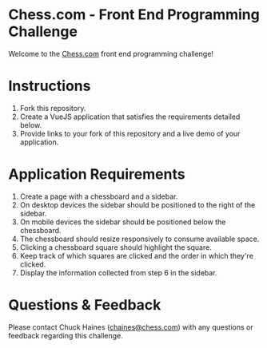 # Chess.com - Front End Programming Challenge

Welcome to the [Chess.com](https://chess.com) front end programming challenge!

# Instructions
1. Fork this repository.
2. Create a VueJS application that satisfies the requirements detailed below.
3. Provide links to your fork of this repository and a live demo of your application.

# Application Requirements
1. Create a page with a chessboard and a sidebar.
2. On desktop devices the sidebar should be positioned to the right of the sidebar.
3. On mobile devices the sidebar should be positioned below the chessboard.
4. The chessboard should resize responsively to consume available space.
5. Clicking a chessboard square should highlight the square.
6. Keep track of which squares are clicked and the order in which they're clicked.
7. Display the information collected from step 6 in the sidebar.

# Questions & Feedback
Please contact Chuck Haines (chaines@chess.com) with any questions or feedback regarding this challenge.
